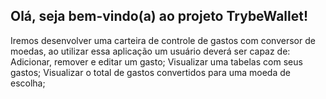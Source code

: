 ##  Olá, seja bem-vindo(a) ao projeto TrybeWallet!


Iremos desenvolver uma carteira de controle de gastos com conversor de moedas, ao utilizar essa aplicação um usuário deverá ser capaz de:
Adicionar, remover e editar um gasto;
Visualizar uma tabelas com seus gastos;
Visualizar o total de gastos convertidos para uma moeda de escolha;

